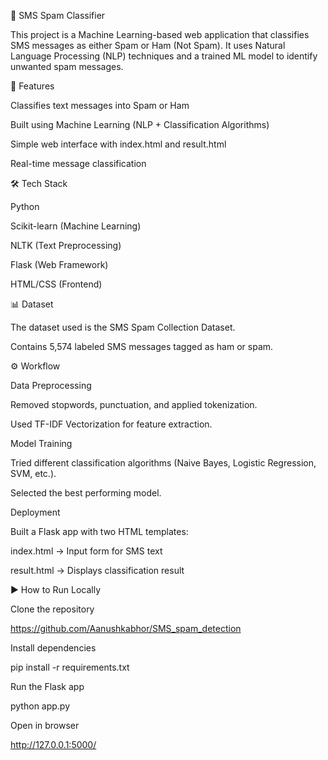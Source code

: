 📩 SMS Spam Classifier

This project is a Machine Learning-based web application that classifies SMS messages as either Spam or Ham (Not Spam).
It uses Natural Language Processing (NLP) techniques and a trained ML model to identify unwanted spam messages.

🚀 Features

Classifies text messages into Spam or Ham

Built using Machine Learning (NLP + Classification Algorithms)

Simple web interface with index.html and result.html

Real-time message classification

🛠️ Tech Stack

Python

Scikit-learn (Machine Learning)

NLTK (Text Preprocessing)

Flask (Web Framework)

HTML/CSS (Frontend)

📊 Dataset

The dataset used is the SMS Spam Collection Dataset.

Contains 5,574 labeled SMS messages tagged as ham or spam.

⚙️ Workflow

Data Preprocessing

Removed stopwords, punctuation, and applied tokenization.

Used TF-IDF Vectorization for feature extraction.

Model Training

Tried different classification algorithms (Naive Bayes, Logistic Regression, SVM, etc.).

Selected the best performing model.

Deployment

Built a Flask app with two HTML templates:

index.html → Input form for SMS text

result.html → Displays classification result

▶️ How to Run Locally

Clone the repository

https://github.com/Aanushkabhor/SMS_spam_detection


Install dependencies

pip install -r requirements.txt


Run the Flask app

python app.py


Open in browser

http://127.0.0.1:5000/
